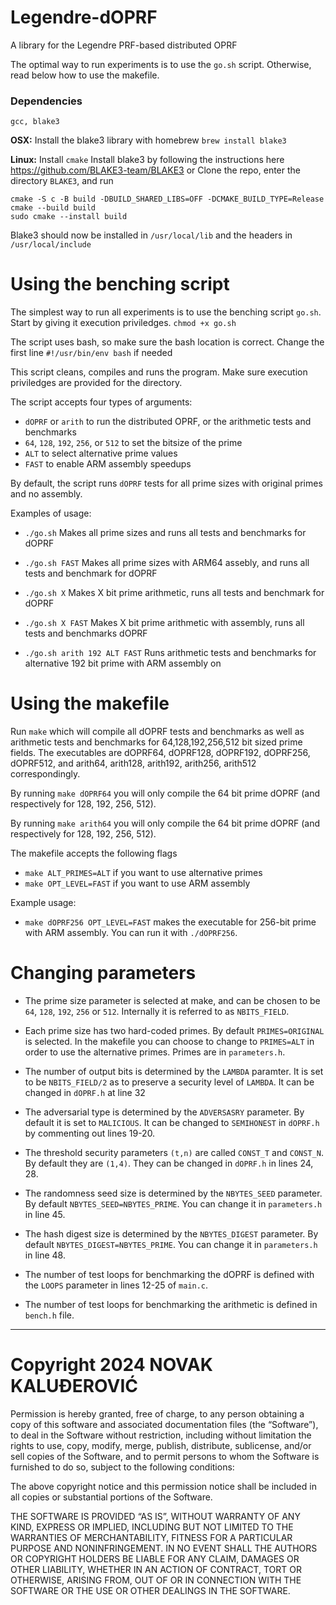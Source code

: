 
# Legendre-dOPRF
A library for the Legendre PRF-based distributed OPRF

The optimal way to run experiments is to use the `go.sh` script.
Otherwise, read below how to use the makefile.

### Dependencies
`gcc, blake3`

**OSX:**
	Install the blake3 library with homebrew
	`brew install blake3`

**Linux:**
	Install `cmake`
	Install blake3 by following the instructions here https://github.com/BLAKE3-team/BLAKE3
	or
	Clone the repo,  enter the directory `BLAKE3`, and run
```
cmake -S c -B build -DBUILD_SHARED_LIBS=OFF -DCMAKE_BUILD_TYPE=Release
cmake --build build
sudo cmake --install build
```

Blake3 should now be installed in `/usr/local/lib` and the headers in `/usr/local/include`

# Using the benching script

The simplest way to run all experiments is to use the benching script `go.sh`.
Start by giving it execution priviledges.
`chmod +x go.sh`

The script uses bash, so make sure the bash location is correct.
Change the first line `#!/usr/bin/env bash` if needed

This script cleans, compiles and runs the program. Make sure execution priviledges are provided for the directory. 

The script accepts four types of arguments:
- `dOPRF` or `arith` to run the distributed OPRF, or the arithmetic tests and benchmarks
- `64`, `128`, `192`, `256`, or `512` to set the bitsize of the prime
- `ALT` to select alternative prime values
- `FAST` to enable ARM assembly speedups

By default, the script runs `dOPRF` tests for all prime sizes with original primes and no assembly.

Examples of usage:

- `./go.sh` Makes all prime sizes and runs all tests and benchmarks for dOPRF

- `./go.sh FAST` Makes all prime sizes with ARM64 assebly, and runs all tests and benchmark for dOPRF

- `./go.sh X` Makes X bit prime arithmetic, runs all tests and benchmark for dOPRF

- `./go.sh X FAST` Makes X bit prime arithmetic with assembly, runs all tests and benchmarks dOPRF

- `./go.sh arith 192 ALT FAST` Runs arithmetic tests and benchmarks for alternative 192 bit prime with ARM assembly on


# Using the makefile

Run `make` which will compile all dOPRF tests and benchmarks as well as arithmetic tests and benchmarks for 64,128,192,256,512 bit sized prime fields. The executables are dOPRF64, dOPRF128, dOPRF192, dOPRF256, dOPRF512, and arith64, arith128, arith192, arith256, arith512 correspondingly.

By running `make dOPRF64` you will only compile the 64 bit prime dOPRF (and respectively for 128, 192, 256, 512). 

By running `make arith64` you will only compile the 64 bit prime dOPRF (and respectively for 128, 192, 256, 512). 

The makefile accepts the following flags
- `make ALT_PRIMES=ALT` if you want to use alternative primes
- `make OPT_LEVEL=FAST` if you want to use ARM assembly


Example usage:
- `make dOPRF256 OPT_LEVEL=FAST` makes the executable for 256-bit prime with ARM assembly. You can run it with `./dOPRF256`. 



# Changing parameters

- The prime size parameter is selected at make, and can be chosen to be `64`, `128`, `192`, `256` or `512`. Internally it is referred to as `NBITS_FIELD`.
- Each prime size has two hard-coded primes. By default `PRIMES=ORIGINAL` is selected. In the makefile you can choose to change to `PRIMES=ALT` in order to use the alternative primes. Primes are in `parameters.h`.

- The number of output bits is determined by the `LAMBDA` paramter. It is set to be `NBITS_FIELD/2` as to preserve a security level of `LAMBDA`. It can be changed in `dOPRF.h` at line 32
- The adversarial type is determined by the `ADVERSASRY` parameter. By default it is set to `MALICIOUS`. It can be changed to `SEMIHONEST` in `dOPRF.h` by commenting out lines 19-20.
- The threshold security parameters `(t,n)` are called `CONST_T` and `CONST_N`. By default they are `(1,4)`. They can be changed in `dOPRF.h` in lines 24, 28.
- The randomness seed size is determined by the `NBYTES_SEED` parameter. By default `NBYTES_SEED=NBYTES_PRIME`. You can change it in `parameters.h` in line 45.
- The hash digest size is determined by the `NBYTES_DIGEST` parameter. By default `NBYTES_DIGEST=NBYTES_PRIME`. You can change it in `parameters.h` in line 48.

- The number of test loops for benchmarking the dOPRF is defined with the `LOOPS`  parameter in lines 12-25 of `main.c`.
- The number of test loops for benchmarking the arithmetic is defined in `bench.h` file.

---

# Copyright 2024 NOVAK KALUĐEROVIĆ

Permission is hereby granted, free of charge, to any person obtaining a copy of this software and associated documentation files (the “Software”), to deal in the Software without restriction, including without limitation the rights to use, copy, modify, merge, publish, distribute, sublicense, and/or sell copies of the Software, and to permit persons to whom the Software is furnished to do so, subject to the following conditions:

The above copyright notice and this permission notice shall be included in all copies or substantial portions of the Software.

THE SOFTWARE IS PROVIDED “AS IS”, WITHOUT WARRANTY OF ANY KIND, EXPRESS OR IMPLIED, INCLUDING BUT NOT LIMITED TO THE WARRANTIES OF MERCHANTABILITY, FITNESS FOR A PARTICULAR PURPOSE AND NONINFRINGEMENT. IN NO EVENT SHALL THE AUTHORS OR COPYRIGHT HOLDERS BE LIABLE FOR ANY CLAIM, DAMAGES OR OTHER LIABILITY, WHETHER IN AN ACTION OF CONTRACT, TORT OR OTHERWISE, ARISING FROM, OUT OF OR IN CONNECTION WITH THE SOFTWARE OR THE USE OR OTHER DEALINGS IN THE SOFTWARE.



